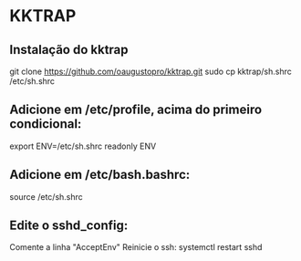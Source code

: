 # KKTRAP

## Instalação do kktrap
git clone https://github.com/oaugustopro/kktrap.git
sudo cp kktrap/sh.shrc /etc/sh.shrc

## Adicione em /etc/profile, acima do primeiro condicional:
export ENV=/etc/sh.shrc
readonly ENV

## Adicione em /etc/bash.bashrc:
source /etc/sh.shrc

## Edite o sshd_config:
 Comente a linha "AcceptEnv"
 Reinicie o ssh:
 systemctl restart sshd
